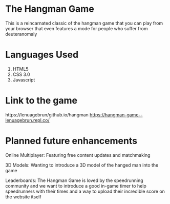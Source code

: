 # The Hangman Game
This is a reincarnated classic of the hangman game that you can play from your browser that even features a mode for people who suffer from deuteranomaly
# Languages Used
1. HTML5
2. CSS 3.0
3. Javascript
# Link to the game
https://lenuagebrun/github.io/hangman
https://hangman-game--lenuagebrun.repl.co/

# Planned future enhancements
Online Multiplayer:
Featuring free content updates and matchmaking

3D Models:
Wanting to introduce a 3D model of the hanged man into the game

Leaderboards:
The Hangman Game is loved by the speedrunning community and we want to introduce a good 
in-game timer to help speedrunners with their times and a way to upload their incredible score on the website itself
